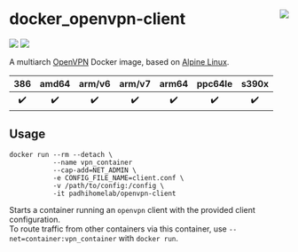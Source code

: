 # docker_openvpn-client <a href='https://github.com/padhi-homelab/docker_openvpn-client/actions?query=workflow%3A%22Docker+CI+Release%22'><img align='right' src='https://img.shields.io/github/workflow/status/padhi-homelab/docker_openvpn-client/Docker%20CI%20Release?logo=github&logoWidth=24&style=flat-square'></img></a>

<a href='https://hub.docker.com/r/padhihomelab/openvpn-client'><img src='https://img.shields.io/docker/image-size/padhihomelab/openvpn-client/latest?label=size%20%5Blatest%5D&logo=docker&logoWidth=24&style=for-the-badge'></img></a>
<a href='https://hub.docker.com/r/padhihomelab/openvpn-client'><img src='https://img.shields.io/docker/image-size/padhihomelab/openvpn-client/testing?label=size%20%5Btesting%5D&logo=docker&logoWidth=24&style=for-the-badge'></img></a>

A multiarch [OpenVPN] Docker image, based on [Alpine Linux].

|        386         |       amd64        |       arm/v6       |       arm/v7       |       arm64        |      ppc64le       |       s390x        |
| :----------------: | :----------------: | :----------------: | :----------------: | :----------------: | :----------------: | :----------------: |
| :heavy_check_mark: | :heavy_check_mark: | :heavy_check_mark: | :heavy_check_mark: | :heavy_check_mark: | :heavy_check_mark: | :heavy_check_mark: |



## Usage

```
docker run --rm --detach \
           --name vpn_container
           --cap-add=NET_ADMIN \
           -e CONFIG_FILE_NAME=client.conf \
           -v /path/to/config:/config \
           -it padhihomelab/openvpn-client
```

Starts a container running an `openvpn` client with the provided client configuration.
<br>
To route traffic from other containers via this container, use `--net=container:vpn_container` with `docker run`.

_<More details to be added soon>_


[Alpine Linux]: https://alpinelinux.org/
[OpenVPN]:      https://github.com/OpenVPN/openvpn

